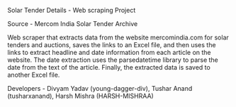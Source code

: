 Solar Tender Details - Web scraping Project

Source - Mercom India Solar Tender Archive

Web scraper that extracts data from the website mercomindia.com for solar tenders and auctions, saves the links to an Excel file, and then uses the links to extract headline and date information from each article on the website. The date extraction uses the parsedatetime library to parse the date from the text of the article. Finally, the extracted data is saved to another Excel file.

Developers - Divyam Yadav (young-dagger-div), Tushar Anand (tusharxanand), Harsh Mishra (HARSH-MISHRAA)
